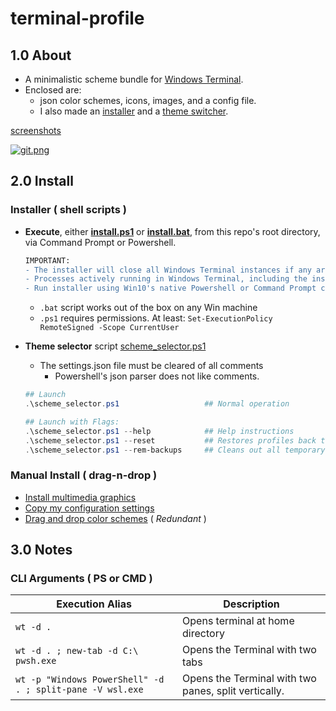 # terminal-profile

## 1.0 About

* A minimalistic scheme bundle for [Windows Terminal]( https://github.com/microsoft/terminal ).
* Enclosed are: 
    * json color schemes, icons, images, and a config file.
    * I also made an [installer]( install.ps1 ) and a [theme switcher]( scheme_selector.ps1 ).

[screenshots]( https://gist.github.com/mezcel/b4ce7f783597fb0ee97dfe66a9239175#file-0-readme-md )

[![git.png]( https://gist.githubusercontent.com/mezcel/b4ce7f783597fb0ee97dfe66a9239175/raw/74616d7e309bebb362fbc919d9a91f1ac87ad604/git.png )]( https://gist.github.com/mezcel/b4ce7f783597fb0ee97dfe66a9239175#file-0-readme-md )

## 2.0 Install

### Installer ( shell scripts )

* **Execute**, either **[install.ps1](install.ps1)** or **[install.bat](install.bat)**, from this repo's root directory, via Command Prompt or Powershell.

    ```diff
    IMPORTANT:
    - The installer will close all Windows Terminal instances if any are opened.
    - Processes actively running in Windows Terminal, including the installer script, will terminate.
    - Run installer using Win10's native Powershell or Command Prompt clients.
    ```
    * ```.bat``` script works out of the box on any Win machine
    * ```.ps1``` requires permissions. At least: ```Set-ExecutionPolicy RemoteSigned -Scope CurrentUser```

* **Theme selector** script [scheme_selector.ps1](scheme_selector.ps1)
    * The settings.json file must be cleared of all comments
        * Powershell's json parser does not like comments.

    ```ps1
    ## Launch
    .\scheme_selector.ps1                   ## Normal operation

    ## Launch with Flags:
    .\scheme_selector.ps1 --help            ## Help instructions
    .\scheme_selector.ps1 --reset           ## Restores profiles back to my defaults
    .\scheme_selector.ps1 --rem-backups     ## Cleans out all temporary backups"
    ```

### Manual Install ( drag-n-drop )

* [Install multimedia graphics](RoamingState/README.md)
* [Copy my configuration settings](LocalState/README.md)
* [Drag and drop color schemes](color-schemes/README.md) ( *Redundant* )

## 3.0 Notes

### CLI Arguments ( PS or CMD )

| Execution Alias | Description |
| --- | --- |
| ```wt -d . ``` | Opens terminal at home directory |
| ```wt -d . ; new-tab -d C:\ pwsh.exe``` | Opens the Terminal with two tabs |
| ```wt -p "Windows PowerShell" -d . ; split-pane -V wsl.exe``` | Opens the Terminal with two panes, split vertically. |

